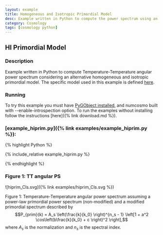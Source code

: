 ```yaml
---
layout: example
title: Homogeneous and Isotropic Primordial Model
desc: Example written in Python to compute the power spectrum using an alternative primordial model. 
category: Cosmology
tags: [cosmology python]
---
```


##  HI Primordial Model
### Description

Example written in Python to compute Temperature-Temperature angular power spectrum
considering an alternative homogeneous and isotropic primordial model. The
specific model used in this example is defined [here](https://github.com/NumCosmo/NumCosmo/blob/master/examples/py_hiprim_example.py).

### Running 

To try this example you must have [PyGObject installed](https://live.gnome.org/PyGObject),
and numcosmo built with --enable-introspection option. To run the examples
without installing follow the instructions [here]({% link download.md %}).

### [example_hiprim.py]({% link examples/example_hiprim.py %}):
{% highlight Python %}

{% include_relative example_hiprim.py %}

{% endhighlight %}

### Figure 1: TT angular PS 

![hiprim_Cls.svg]({% link examples/hiprim_Cls.svg %})

Figure 1: Temperature-Temperature angular power spectrum assuming a
power-law primordial power spectrum (non-modified) and a modified primordial
spectrum described by $$P_{prim}(k) = A_s \left(\frac{k}{k_0} \right)^{n_s - 1}
\left[1 + a^2 \cos\left(b\frac{k}{k_0} + c \right)^2 \right],$$
where $A_s$ is the normalization and $n_s$ is the spectral index.      

 

  